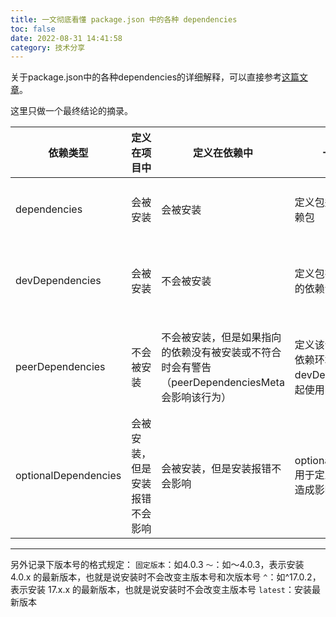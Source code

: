 ```yaml
---
title: 一文彻底看懂 package.json 中的各种 dependencies
toc: false
date: 2022-08-31 14:41:58
category: 技术分享
---
```

关于package.json中的各种dependencies的详细解释，可以直接参考[这篇文章](https://developer.aliyun.com/article/1051418)。

这里只做一个最终结论的摘录。

| 依赖类型 | 定义在项目中 | 定义在依赖中 | 一句话总结 | 举例 |
|---|---|---|---|---|
| dependencies | 会被安装 | 会被安装 | 定义包运行所需要的依赖包 | 某前端项目使用 react 进行开发，需要将 react 添加到 dependencies 中 |
| devDependencies | 会被安装 | 不会被安装 | 定义包在开发时所需要的依赖包 | antd 使用了 @testing-library/react 进行测试，需要将 @testing-library/react 添加到 devDependencies 中 |
| peerDependencies | 不会被安装 | 不会被安装，但是如果指向的依赖没有被安装或不符合时会有警告（peerDependenciesMeta 会影响该行为） | 定义该包运行所需要的依赖环境，一般和 devDependencies 一起使用 | antd 是一个 react 组件库，为了不和使用它的项目中的 react 版本定义造成冲突，需要将支持的 react 版本添加到 peerDependencies 中 |
| optionalDependencies | 会被安装，但是安装报错不会影响 | 会被安装，但是安装报错不会影响 | optionalDependencies 用于定义对包运行不会造成影响的依赖包 | 一个包在使用 A 包进行了某些操作，但是如果 A 包不在的话，可以使用别的 API 达到同样的效果，可以将 A 包添加到 optionalDependencies 中 |

---
另外记录下版本号的格式规定：
`固定版本`：如4.0.3
`～`：如～4.0.3，表示安装 4.0.x 的最新版本，也就是说安装时不会改变主版本号和次版本号
`^`：如^17.0.2，表示安装 17.x.x 的最新版本，也就是说安装时不会改变主版本号
`latest`：安装最新版本